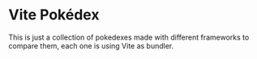 # Vite Pokédex

This is just a collection of pokedexes made with different frameworks to compare them, each one is using Vite as bundler.
